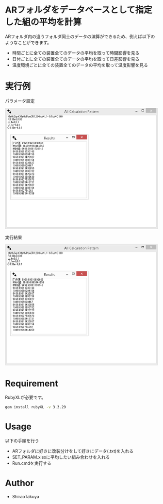 ﻿# ARフォルダをデータベースとして指定した組の平均を計算

ARフォルダ内の違うフォルダ同士のデータの演算ができるため、例えば以下のようなことができます。
* 時間ごとに全ての装置全てのデータの平均を取って時間影響を見る
* 日付ごとに全ての装置全てのデータの平均を取って日差影響を見る
* 温度環境ごとに全ての装置全てのデータの平均を取って温度影響を見る
 
# 実行例

パラメータ設定

![cap_param](https://raw.githubusercontent.com/ShiraoTakuya/Csharp_Repositories/main/AllCalculationPattern/cap.PNG)

実行結果

![cap_results](https://raw.githubusercontent.com/ShiraoTakuya/Csharp_Repositories/main/AllCalculationPattern/cap.PNG)
 
# Requirement
 
RubyXLが必要です。

```bash
gem install rubyXL -v 3.3.29
```
 
# Usage

以下の手順を行う
* ARフォルダに好きに改装分けをして好きにデータ(.txt)を入れる
* SET_PARAM.xlsxに平均したい組み合わせを入れる
* Run.cmdを実行する
 
# Author
  
* ShiraoTakuya

